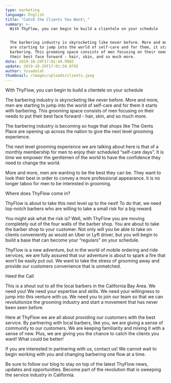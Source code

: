 ```yaml
---
type: marketing
language: English
title: "Catch the Clients You Want\_"
summary: >-
  With ThyFlow, you can begin to build a clientele on your schedule


  The barbering industry is skyrocketing like never before. More and more, men
  are starting to jump into the world of self-care and for them, it starts with
  barbering. This grooming space consists of men focusing on their needs to put
  their best face forward - hair, skin, and so much more.
date: 2019-10-29T17:01:49.998Z
update: 2019-10-29T17:01:50.079Z
author: Yusadolat
thumbnail: /images/uploads/clients.jpeg
---
```

With ThyFlow, you can begin to build a clientele on your schedule



The barbering industry is skyrocketing like never before. More and more, men are starting to jump into the world of self-care and for them it starts with barbering. This grooming space consists of men focusing on their needs to put their best face forward - hair, skin, and so much more.

The barbering industry is becoming so huge that shops like The Gents Place are opening up across the nation to give the next level grooming experience. 

The next level grooming experience we are talking about here is that of a monthly membership for men to enjoy their scheduled “self-care days”. It is time we empower the gentlemen of the world to have the confidence they need to change the world. 



More and more, men are wanting to be the best they can be. They want to look their best in order to convey a more professional appearance. it is no longer taboo for men to be interested in grooming. 

Where does ThyFlow come in?

ThyFlow is about to take this next level up to the next! To do that, we need top-notch barbers who are willing to take a small risk for a big reward. 



You might ask what the risk is? Well, with ThyFlow you are moving completely out of the four walls of the barber shop. You are about to take the barber shop to your customer. Not only will you be able to take on clients conveniently as would an Uber or Lyft driver, but you will begin to build a base that can become your “regulars” on your schedule. 



ThyFlow is a new adventure, but in the world of mobile ordering and ride services, we are fully assured that our adventure is about to spark a fire that won’t be easily put out. We want to take the stress of grooming away and provide our customers convenience that is unmatched. 

Heed the Call

This is a shout out to all the local barbers in the California Bay Area. We need you! We need your expertise and skills. We need your willingness to jump into this venture with us. We need you to join our team so that we can revolutionize the grooming industry and start a movement that has never been seen before. 



Here at ThyFlow we are all about providing our customers with the best service. By partnering with local barbers, like you, we are giving a sense of community to our customers. We are keeping familiarity and mixing it with a sense of new. Plus, we are giving you the chance to catch the clients you want! What could be better!



If you are interested in partnering with us, contact us! We cannot wait to begin working with you and changing barbering one flow at a time.



Be sure to follow our blog to stay on top of the latest ThyFlow news, updates and opportunities. Become part of the revolution that is sweeping the service industry in California.
